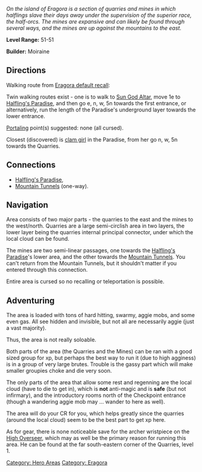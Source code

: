 *On the island of Eragora is a section of quarries and mines in which
halflings slave their days away under the supervision of the superior
race, the half-orcs. The mines are expansive and can likely be found
through several ways, and the mines are up against the mountains to the
east.*

**Level Range:** 51-51

**Builder:** Moiraine

## Directions

Walking route from [Eragora default
recall](Eragora_default_recall "wikilink"):

Twin walking routes exist - one is to walk to [Sun God
Altar](:Category:Sun_God_Altar.md "wikilink"), move 1e to [Halfling's
Paradise](:Category:Halfling's_Paradise.md "wikilink"), and then go e,
n, w, 5n towards the first entrance, or alternatively, run the length of
the Paradise's underground layer towards the lower entrance.

[Portaling](Portal.md "wikilink") point(s) suggested: none (all cursed).

Closest (discovered) is [clam girl](Clam-digger.md "wikilink") in the
Paradise, from her go n, w, 5n towards the Quarries.

## Connections

-   [Halfling's Paradise](:Category:Halfling's_Paradise.md "wikilink"),
-   [Mountain Tunnels](:Category:Mountain_Tunnels.md "wikilink")
    (one-way).

## Navigation

Area consists of two major parts - the quarries to the east and the
mines to the west/north. Quarries are a large semi-circlish area in two
layers, the lower layer being the quarries internal principal connector,
under which the local cloud can be found.

The mines are two semi-linear passages, one towards the [Halfling's
Paradise](:Category:Halfling's_Paradise.md "wikilink")'s lower area, and
the other towards the [Mountain
Tunnels](:Category:Mountain_Tunnels.md "wikilink"). You can't return
from the Mountain Tunnels, but it shouldn't matter if you entered
through this connection.

Entire area is cursed so no recalling or teleportation is possible.

## Adventuring

The area is loaded with tons of hard hitting, swarmy, aggie mobs, and
some even gas. All see hidden and invisible, but not all are necessarily
aggie (just a vast majority).

Thus, the area is not really soloable.

Both parts of the area (the Quarries and the Mines) can be ran with a
good sized group for xp, but perhaps the best way to run it (due to high
agginess) is in a group of very large brutes. Trouble is the gassy part
which will make smaller groupies choke and die very soon.

The only parts of the area that allow some rest and regenning are the
local cloud (have to die to get in), which is **not** anti-magic and is
**safe** (but not infirmary), and the introductory rooms north of the
Checkpoint entrance (though a wandering aggie mob may ... wander to here
as well).

The area will do your CR for you, which helps greatly since the quarries
(around the local cloud) seem to be the best part to get xp here.

As for gear, there is none noticeable save for the archer wristpiece on
the [High Overseer](High_Overseer "wikilink"), which may as well be the
primary reason for running this area. He can be found at the far
south-eastern corner of the Quarries, level 1.

[Category: Hero Areas](Category:_Hero_Areas "wikilink") [Category:
Eragora](Category:_Eragora "wikilink")
